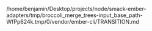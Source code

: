 /home/benjamin/Desktop/projects/node/smack-ember-adapters/tmp/broccoli_merge_trees-input_base_path-WfPp624k.tmp/0/vendor/ember-cli/TRANSITION.md